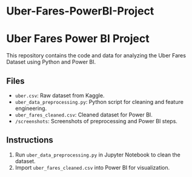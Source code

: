 # Uber-Fares-PowerBI-Project

# Uber Fares Power BI Project
This repository contains the code and data for analyzing the Uber Fares Dataset using Python and Power BI.
## Files
- `uber.csv`: Raw dataset from Kaggle.
- `uber_data_preprocessing.py`: Python script for cleaning and feature engineering.
- `uber_fares_cleaned.csv`: Cleaned dataset for Power BI.
- `/screenshots`: Screenshots of preprocessing and Power BI steps.
## Instructions
1. Run `uber_data_preprocessing.py` in Jupyter Notebook to clean the dataset.
2. Import `uber_fares_cleaned.csv` into Power BI for visualization.
